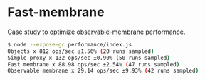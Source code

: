 # Fast-membrane

Case study to optimize [observable-membrane](https://github.com/salesforce/observable-membrane) performance.

```sh
$ node --expose-gc performance/index.js
Objects x 812 ops/sec ±1.56% (20 runs sampled)
Simple proxy x 132 ops/sec ±0.90% (50 runs sampled)
Fast membrane x 88.98 ops/sec ±2.54% (47 runs sampled)
Observable membrane x 29.14 ops/sec ±9.93% (42 runs sampled)
```